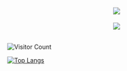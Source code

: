 <!-- 动态打字效果 -->
<h1 align="center">
  <a href="https://kwblog.vercel.app/">
    <img src="https://readme-typing-svg.herokuapp.com/?lines=console.log(%22Hello%2C%20World!%22);tonywdy祝您今天愉快!&center=true&size=27">
  </a>
</h1>

<!-- 敲代码的图片 -->
<div align="center" ><img order-radius="100px" src="https://cdn.jsdelivr.net/gh/sun0225SUN/photos/images/202108300019556.gif"/></div>
<br>

![Visitor Count](https://profile-counter.glitch.me/Christmas/count.svg)

[![Top Langs](https://github-readme-stats.vercel.app/api/top-langs/?username=tonywdy)](https://github.com/tonywdy)
